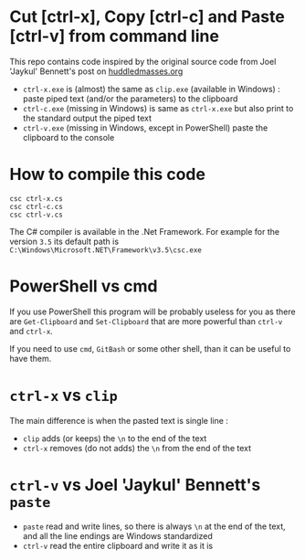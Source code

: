 #  Cut [ctrl-x], Copy [ctrl-c] and Paste [ctrl-v] from command line

This repo contains code inspired by the original source code from Joel 'Jaykul' Bennett's post on [huddledmasses.org](http://web.archive.org/web/20131124234800/http://huddledmasses.org/clipexe-and-the-missing-pasteexe)

- `ctrl-x.exe` is (almost) the same as `clip.exe` (available in Windows) : paste piped text (and/or the parameters) to the clipboard
- `ctrl-c.exe` (missing in Windows) is same as `ctrl-x.exe` but also print to the standard output the piped text
- `ctrl-v.exe` (missing in Windows, except in PowerShell) paste the clipboard to the console

# How to compile this code

```
csc ctrl-x.cs
csc ctrl-c.cs
csc ctrl-v.cs
```

The C# compiler is available in the .Net Framework. For example for the version `3.5` its default path is `C:\Windows\Microsoft.NET\Framework\v3.5\csc.exe`

# PowerShell vs cmd

If you use PowerShell this program will be probably useless for you as there are `Get-Clipboard` and `Set-Clipboard` that are more powerful than `ctrl-v` and `ctrl-x`.

If you need to use `cmd`, `GitBash` or some other shell, than it can be useful to have them.

# `ctrl-x` vs `clip`

The main difference is when the pasted text is single line :
- `clip` adds (or keeps) the `\n` to the end of the text
- `ctrl-x` removes (do not adds) the `\n` from the end of the text

# `ctrl-v` vs Joel 'Jaykul' Bennett's `paste`

- `paste` read and write lines, so there is always `\n` at the end of the text, and all the line endings are Windows standardized
- `ctrl-v` read the entire clipboard and write it as it is
